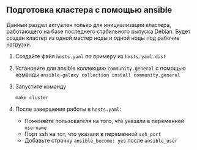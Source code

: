 ## Подготовка кластера с помощью ansible

Данный раздел актуален только для инициализации кластера, работающего на базе последнего стабильного выпуска Debian.
Будет создан кластер из одной мастер ноды и одной ноды под рабочие нагрузки.

1. Создайте файл `hosts.yaml` по примеру из `hosts.yaml.dist`
2. Установите для ansible коллекцию `community.general` с помощью команды `ansible-galaxy collection install community.general`
3. Запустите команду
    ```shell script
    make cluster
    ```

4. После завершения работы в `hosts.yaml`:
    * Поменяйте пользователя на того, что указали в переменной `username`
    * Порт ssh на тот, что указали в переменной `ssh_port`
    * Добавьте строчку `ansible_become: yes` после `ansible_user`

